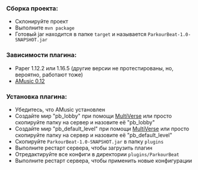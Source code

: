 ### Сборка проекта:

- Склонируйте проект
- Выполните `mvn package`
- Готовый jar находится в папке `target` и называется `ParkourBeat-1.0-SNAPSHOT.jar`

### Зависимости плагина:

- Paper 1.12.2 или 1.16.5 (другие версии не протестированы, но, вероятно, работают тоже)
- [AMusic 0.12](https://spigotmc.org/resources/108835)

### Установка плагина:

- Убедитесь, что AMusic установлен
- Создайте мир "pb_lobby" при помощи [MultiVerse](https://spigotmc.org/resources/390) или просто скопируйте папку на
  сервер и назовите её "pb_lobby"
- Создайте мир "pb_default_level" при помощи [MultiVerse](https://spigotmc.org/resources/390) или просто скопируйте
  папку на сервер и назовите её "pb_default_level"
- Скопируйте `ParkourBeat-1.0-SNAPSHOT.jar` в папку `plugins`
- Выполните рестарт сервера, чтобы загрузить плагин
- Отредактируйте все конфиги в директории `plugins/ParkourBeat`
- Выполните рестарт сервера, чтобы применить новые конфигурации
